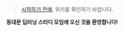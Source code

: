 > [시작하기 전에](https://github.com/steve2972/DDM_DL_Study/wiki), 위키를 확인하기 바랍니다.

**동대문 딥러닝 스터디 모임에 오신 것을 환영합니다!**
